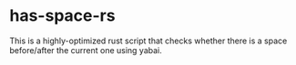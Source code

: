 # has-space-rs

This is a highly-optimized rust script that checks whether there is a space before/after the current one using yabai.
